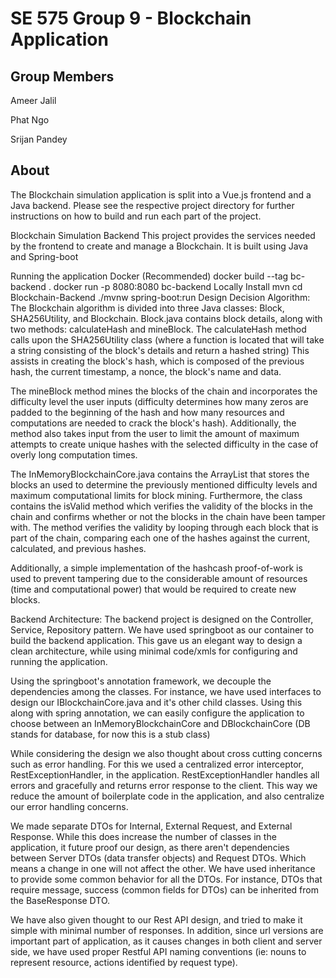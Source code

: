 # SE 575 Group 9 - Blockchain Application

## Group Members
Ameer Jalil

Phat Ngo

Srijan Pandey

## About

The Blockchain simulation application is split into a Vue.js frontend and a Java backend. 
Please see the respective project directory for further instructions
on how to build and run each part of the project.

Blockchain Simulation Backend
This project provides the services needed by the frontend to create and manage a Blockchain. It is built using Java and Spring-boot

Running the application
Docker (Recommended)
docker build --tag bc-backend .
docker run -p 8080:8080 bc-backend
Locally
Install mvn
cd Blockchain-Backend
./mvnw spring-boot:run
Design Decision
Algorithm:
The Blockchain algorithm is divided into three Java classes: Block, SHA256Utility, and Blockchain. Block.java contains block details, along with two methods: calculateHash and mineBlock. The calculateHash method calls upon the SHA256Utility class (where a function is located that will take a string consisting of the block's details and return a hashed string) This assists in creating the block's hash, which is composed of the previous hash, the current timestamp, a nonce, the block's name and data.

The mineBlock method mines the blocks of the chain and incorporates the difficulty level the user inputs (difficulty determines how many zeros are padded to the beginning of the hash and how many resources and computations are needed to crack the block's hash). Additionally, the method also takes input from the user to limit the amount of maximum attempts to create unique hashes with the selected difficulty in the case of overly long computation times.

The InMemoryBlockchainCore.java contains the ArrayList that stores the blocks an used to determine the previously mentioned difficulty levels and maximum computational limits for block mining. Furthermore, the class contains the isValid method which verifies the validity of the blocks in the chain and confirms whether or not the blocks in the chain have been tamper with. The method verifies the validity by looping through each block that is part of the chain, comparing each one of the hashes against the current, calculated, and previous hashes.

Additionally, a simple implementation of the hashcash proof-of-work is used to prevent tampering due to the considerable amount of resources (time and computational power) that would be required to create new blocks.

Backend Architecture:
The backend project is designed on the Controller, Service, Repository pattern. We have used springboot as our container to build the backend application. This gave us an elegant way to design a clean architecture, while using minimal code/xmls for configuring and running the application.

Using the springboot's annotation framework, we decouple the dependencies among the classes. For instance, we have used interfaces to design our IBlockchainCore.java and it's other child classes. Using this along with spring annotation, we can easily configure the application to choose between an InMemoryBlockchainCore and DBlockchainCore (DB stands for database, for now this is a stub class)

While considering the design we also thought about cross cutting concerns such as error handling. For this we used a centralized error interceptor, RestExceptionHandler, in the application. RestExceptionHandler handles all errors and gracefully and returns error response to the client. This way we reduce the amount of boilerplate code in the application, and also centralize our error handling concerns.

We made separate DTOs for Internal, External Request, and External Response. While this does increase the number of classes in the application, it future proof our design, as there aren't dependencies between Server DTOs (data transfer objects) and Request DTOs. Which means a change in one will not affect the other. We have used inheritance to provide some common behavior for all the DTOs. For instance, DTOs that require message, success (common fields for DTOs) can be inherited from the BaseResponse DTO.

We have also given thought to our Rest API design, and tried to make it simple with minimal number of responses. In addition, since url versions are important part of application, as it causes changes in both client and server side, we have used proper Restful API naming conventions (ie: nouns to represent resource, actions identified by request type).
